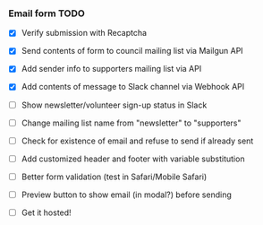 ### Email form TODO

- [x] Verify submission with Recaptcha
- [x] Send contents of form to council mailing list via Mailgun API
- [x] Add sender info to supporters mailing list via API
- [x] Add contents of message to Slack channel via Webhook API
- [ ] Show newsletter/volunteer sign-up status in Slack
- [ ] Change mailing list name from "newsletter" to "supporters"
- [ ] Check for existence of email and refuse to send if already sent
- [ ] Add customized header and footer with variable substitution
- [ ] Better form validation (test in Safari/Mobile Safari)
- [ ] Preview button to show email (in modal?) before sending
- [ ] Get it hosted!

